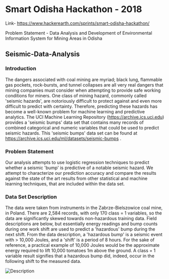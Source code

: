 # Smart Odisha Hackathon - 2018

Link- https://www.hackerearth.com/sprints/smart-odisha-hackathon/

Problem Statement - Data Analysis and Development of Environmental Information System for Mining Areas in Odisha

## Seismic-Data-Analysis

### Introduction

The dangers associated with coal mining are myriad; black lung, flammable gas pockets,
rock-bursts, and tunnel collapses are all very real dangers that mining companies must consider
when attempting to provide safe working conditions for miners. One class of mining hazard,
commonly called 'seismic hazards', are notoriously difficult to protect against and even more
difficult to predict with certainty. Therefore, predicting these hazards has become a well-known
problem for machine learning and predictive analytics. The UCI Machine Learning Repository
(https://archive.ics.uci.edu) provides a 'seismic bumps' data set that contains many records of
combined categorical and numeric variables that could be used to predict seismic hazards. This
'seismic bumps' data set can be found at
https://archive.ics.uci.edu/ml/datasets/seismic-bumps .

### Problem Statement

Our analysis attempts to use logistic regression techniques to predict whether a seismic
'bump' is predictive of a notable seismic hazard. We attempt to characterize our prediction
accuracy and compare the results against the state of the art results from other statistical and
machine learning techniques, that are included within the data set.

### Data Set Description

The data were taken from instruments in the Zabrze-Bielszowice coal mine, in Poland.
There are 2,584 records, with only 170 class = 1 variables, so the data are significantly skewed
towards non-hazardous training data. Field descriptions are below, but essentially energy
readings and bump counts during one work shift are used to predict a 'hazardous' bump during
the next shift. From the data description, a 'hazardous bump' is a seismic event with > 10,000
Joules, and a 'shift' is a period of 8 hours. For the sake of reference, a practical example of
10,000 Joules would be the approximate energy required to lift 10,000 tomatoes 1m above the
ground. A class = 1 variable result signifies that a hazardous bump did, indeed, occur in the
following shift to the measured data. 

![Description ]("img/att.jpg")
